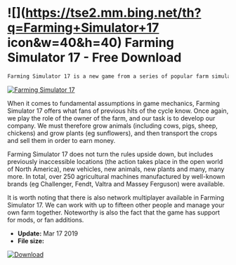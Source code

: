 # ![](https://tse2.mm.bing.net/th?q=Farming+Simulator+17 icon&w=40&h=40) Farming Simulator 17  - Free Download

```sh
Farming Simulator 17 is a new game from a series of popular farm simulators.
```
[![Farming Simulator 17](https://gallery.dpcdn.pl/imgc/Tools/90254/g_-_420x350_1.5_-_xaaa1afd5-7379-4f5f-b4e7-d5c3bcede3e3.jpg)](https://softexe.net/win/games-entertainment/simulators/farming-simulator-17:habg.html)

When it comes to fundamental assumptions in game mechanics, Farming Simulator 17 offers what fans of previous hits of the cycle know. Once again, we play the role of the owner of the farm, and our task is to develop our company. We must therefore grow animals (including cows, pigs, sheep, chickens) and grow plants (eg sunflowers), and then transport the crops and sell them in order to earn money.
 
 Farming Simulator 17 does not turn the rules upside down, but includes previously inaccessible locations (the action takes place in the open world of North America), new vehicles, new animals, new plants and many, many more. In total, over 250 agricultural machines manufactured by well-known brands (eg Challenger, Fendt, Valtra and Massey Ferguson) were available.
 
 It is worth noting that there is also network multiplayer available in Farming Simulator 17. We can work with up to fifteen other people and manage your own farm together. Noteworthy is also the fact that the game has support for mods, or fan additions.


- **Update:** Mar 17 2019
- **File size:** 

[![Download](https://cdn.softexe.net/static/img/download.png)](https://softexe.net/win/games-entertainment/simulators/farming-simulator-17:habg.html)


